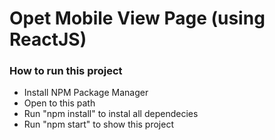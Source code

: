 # Opet Mobile View Page (using ReactJS)

### How to run this project

- Install NPM Package Manager
- Open to this path
- Run "npm install" to instal all dependecies
- Run "npm start" to show this project
